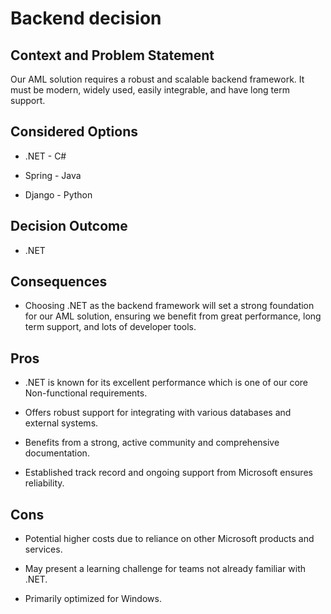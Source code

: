 # Backend decision 

## Context and Problem Statement    

Our AML solution requires a robust and scalable backend framework. It must be modern, widely used, easily integrable, and have long term support.

## Considered Options  

* .NET - C# 

*  Spring - Java 

*  Django - Python 

## Decision Outcome  

* .NET

## Consequences    

* Choosing .NET as the backend framework will set a strong foundation for our AML solution, ensuring we benefit from great performance, long term support, and lots of developer tools. 

## Pros 

* .NET is known for its excellent performance which is one of our core Non-functional requirements. 

* Offers robust support for integrating with various databases and external systems. 

* Benefits from a strong, active community and comprehensive documentation. 

* Established track record and ongoing support from Microsoft ensures reliability. 

## Cons 

* Potential higher costs due to reliance on other Microsoft products and services. 

* May present a learning challenge for teams not already familiar with .NET. 

* Primarily optimized for Windows.